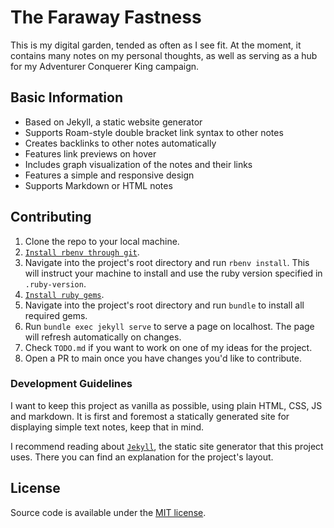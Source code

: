 
# The Faraway Fastness

This is my digital garden, tended as often as I see fit. At the moment, it contains many notes on my personal thoughts, 
as well as serving as a hub for my Adventurer Conquerer King campaign.

## Basic Information

- Based on Jekyll, a static website generator
- Supports Roam-style double bracket link syntax to other notes
- Creates backlinks to other notes automatically
- Features link previews on hover
- Includes graph visualization of the notes and their links
- Features a simple and responsive design
- Supports Markdown or HTML notes

## Contributing

1. Clone the repo to your local machine.
2. [`Install rbenv through git`](https://github.com/rbenv/rbenv?tab=readme-ov-file#basic-git-checkout).
3. Navigate into the project's root directory and run `rbenv install`. This will instruct your machine to install and use the ruby version specified in `.ruby-version`.
4. [`Install ruby gems`](https://rubygems.org/pages/download).
5. Navigate into the project's root directory and run `bundle` to install all required gems.
6. Run `bundle exec jekyll serve` to serve a page on localhost. The page will refresh automatically on changes.
7. Check `TODO.md` if you want to work on one of my ideas for the project.
8. Open a PR to main once you have changes you'd like to contribute.

### Development Guidelines

I want to keep this project as vanilla as possible, using plain HTML, CSS, JS and markdown.
It is first and foremost a statically generated site for displaying simple text notes, keep that in mind.

I recommend reading about [`Jekyll`](https://jekyllrb.com/docs/), the static site generator that this project uses.
There you can find an explanation for the project's layout.

## License

Source code is available under the [MIT license](LICENSE.md).
